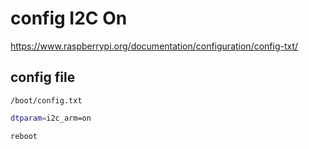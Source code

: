 # config I2C On

https://www.raspberrypi.org/documentation/configuration/config-txt/

## config file

`/boot/config.txt`
```bash
dtparam=i2c_arm=on
```

```bash
reboot
```